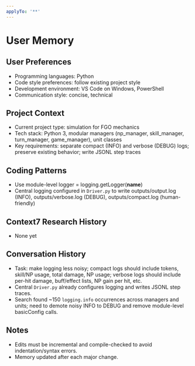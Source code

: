 ```yaml
---
applyTo: '**'
---
```


# User Memory

## User Preferences
- Programming languages: Python
- Code style preferences: follow existing project style
- Development environment: VS Code on Windows, PowerShell
- Communication style: concise, technical

## Project Context
- Current project type: simulation for FGO mechanics
- Tech stack: Python 3, modular managers (np_manager, skill_manager, turn_manager, game_manager), unit classes
- Key requirements: separate compact (INFO) and verbose (DEBUG) logs; preserve existing behavior; write JSONL step traces

## Coding Patterns
- Use module-level logger = logging.getLogger(__name__)
- Central logging configured in `Driver.py` to write outputs/output.log (INFO), outputs/verbose.log (DEBUG), outputs/compact.log (human-friendly)

## Context7 Research History
- None yet

## Conversation History
- Task: make logging less noisy; compact logs should include tokens, skill/NP usage, total damage, NP usage; verbose logs should include per-hit damage, buff/effect lists, NP gain per hit, etc.
- Central `Driver.py` already configures logging and writes JSONL step traces.
- Search found ~150 `logging.info` occurrences across managers and units; need to demote noisy INFO to DEBUG and remove module-level basicConfig calls.

## Notes
- Edits must be incremental and compile-checked to avoid indentation/syntax errors.
- Memory updated after each major change.
